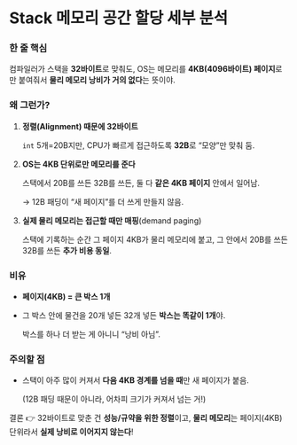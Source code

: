 # Stack 메모리 공간 할당 세부 분석


### 한 줄 핵심

컴파일러가 스택을 **32바이트**로 맞춰도, OS는 메모리를 **4KB(4096바이트) 페이지**로만 붙여줘서 **물리 메모리 낭비가 거의 없다**는 뜻이야.

### 왜 그런가?

1. **정렬(Alignment) 때문에 32바이트**
    
    `int` 5개=20B지만, CPU가 빠르게 접근하도록 **32B**로 “모양”만 맞춰 둠.
    
2. **OS는 4KB 단위로만 메모리를 준다**
    
    스택에서 20B를 쓰든 32B를 쓰든, 둘 다 **같은 4KB 페이지** 안에서 일어남.
    
    → 12B 패딩이 “새 페이지”를 더 쓰게 만들지 않음.
    

1. **실제 물리 메모리는 접근할 때만 매핑**(demand paging)
    
    스택에 기록하는 순간 그 페이지 4KB가 물리 메모리에 붙고, 그 안에서 20B를 쓰든 32B를 쓰든 **추가 비용 동일**.
    

### 비유

- **페이지(4KB) = 큰 박스 1개**
- 그 박스 안에 물건을 20개 넣든 32개 넣든 **박스는 똑같이 1개**야.
    
    박스를 하나 더 받는 게 아니니 “낭비 아님”.
    

### 주의할 점

- 스택이 아주 많이 커져서 **다음 4KB 경계를 넘을 때**만 새 페이지가 붙음.
    
    (12B 패딩 때문이 아니라, 어차피 크기가 커져서 넘는 거!)
    

결론 👉 32바이트로 맞춘 건 **성능/규약을 위한 정렬**이고, **물리 메모리**는 페이지(4KB) 단위라서 **실제 낭비로 이어지지 않는다**!
